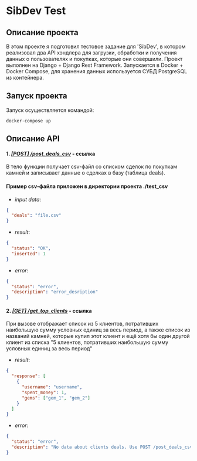 # SibDev Test


## Описание проекта
В этом проекте я подготовил тестовое задание для 'SibDev', в котором реализовал два API хэндлера для загрузки, 
обработки и получения данных о пользователях и покупках, которые они совершили. Проект выполнен на Django + Django Rest
Framework. Запускается в Docker + Docker Compose, для хранения данных используется СУБД PostgreSQL из контейнера.


## Запуск проекта
Запуск осуществляется командой:
```shell script
docker-compose up
```

## Описание API
#### 1. [*[POST] /post_deals_csv*](0.0.0.0:8000/deals/post_deals_csv) - ссылка

В тело функции получает csv-файл со списком сделок по покупкам камней и записывает данные о сделках в базу (таблица deals).</br>
#### Пример csv-файла приложен в директории проекта ./test_csv 
- *input data*: 
```json
{
  "deals": "file.csv"
}
```
- *result*:
```json
{
  "status": "OK",
  "inserted": 1
}
```
- *error*:
```json
{
  "status": "error",
  "description": "error_desription"
}
```


#### 2. [*[GET] /get_top_clients*](0.0.0.0:8000/deals/get_top_clients) - ссылка

При вызове отображает список из 5 клиентов, потративших наибольшую сумму условных единиц за весь период, а также список 
из названий камней, которые купил этот клиент и ещё хотя бы один другой клиент из списка "5 клиентов, потративших наибольшую сумму условных единиц за весь период"
- *result*:
```json
{
  "response": [
    {
      "username": "username",
      "spent_money": 1,
      "gems": ["gem_1", "gem_2"]
    }
  ]
}
```
- *error*:
```json
{
  "status": "error",
  "description": "No data about clients deals. Use POST /post_deals_csv to upload data"
}
```
